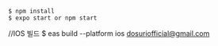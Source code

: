 ```
$ npm install
$ expo start or npm start
```

//IOS 빌드
$ eas build --platform ios
dosuriofficial@gmail.com

```

```
